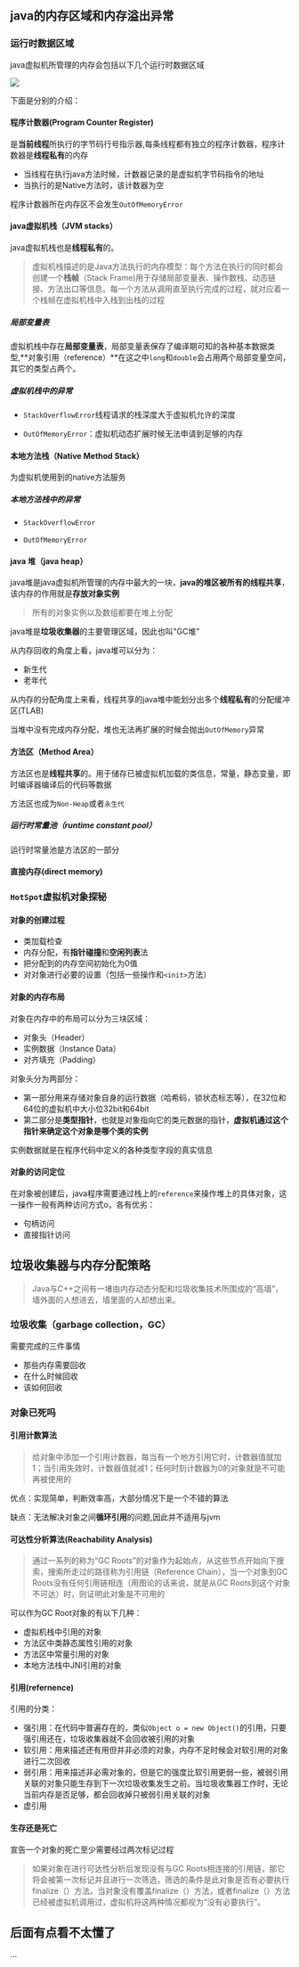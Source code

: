 ## java的内存区域和内存溢出异常

### **运行时**数据区域

java虚拟机所管理的内存会包括以下几个运行时数据区域

![](C:\Users\AgNO3\Desktop\深入理解java虚拟机\2-1.png)

下面是分别的介绍：

#### 程序计数器(Program Counter Register)

是**当前线程**所执行的字节码行号指示器,每条线程都有独立的程序计数器，程序计数器是**线程私有**的内存

- 当线程在执行java方法时候，计数器记录的是虚拟机字节码指令的地址
- 当执行的是Native方法时，该计数器为空

程序计数器所在内存区不会发生`OutOfMemoryError`

#### java虚拟机栈（JVM stacks）

java虚拟机栈也是**线程私有**的。

> 虚拟机栈描述的是Java方法执行的内存模型：每个方法在执行的同时都会创建一个**栈帧**（Stack Frame)用于存储局部变量表、操作数栈、动态链接、方法出口等信息。每一个方法从调用直至执行完成的过程，就对应着一个栈帧在虚拟机栈中入栈到出栈的过程

#####  局部变量表

虚拟机栈中存在**局部变量表**，局部变量表保存了编译期可知的各种基本数据类型,**对象引用（reference）**在这之中`long`和`double`会占用两个局部变量空间，其它的类型占两个。

##### 虚拟机栈中的异常

- `StackOverflowError`线程请求的栈深度大于虚拟机允许的深度

- `OutOfMemoryError`：虚拟机动态扩展时候无法申请到足够的内存

#### 本地方法栈（Native Method Stack）

为虚拟机使用到的native方法服务

##### 本地方法栈中的异常

- `StackOverflowError`

- `OutOfMemoryError`

#### java 堆（java heap）

java堆是java虚拟机所管理的内存中最大的一块，**java的堆区被所有的线程共享**，该内存的作用就是**存放对象实例**

>所有的对象实例以及数组都要在堆上分配

java堆是**垃圾收集器**的主要管理区域，因此也叫"GC堆"

从内存回收的角度上看，java堆可以分为：

- 新生代
- 老年代

从内存的分配角度上来看，线程共享的java堆中能划分出多个**线程私有**的分配缓冲区(TLAB)

当堆中没有完成内存分配，堆也无法再扩展的时候会抛出`OutOfMemory`异常

#### 方法区（Method Area）

方法区也是**线程共享**的。用于储存已被虚拟机加载的类信息，常量，静态变量，即时编译器编译后的代码等数据

方法区也成为`Non-Heap`或者`永生代`

##### 运行时常量池（runtime constant pool）

运行时常量池是方法区的一部分

#### 直接内存(direct memory)



### `HotSpot`虚拟机对象探秘

#### 对象的创建过程

- 类加载检查
- 内存分配，有**指针碰撞**和**空闲列表**法
- 把分配到的内存空间初始化为0值
- 对对象进行必要的设置（包括一些操作和`<init>`方法）

#### 对象的内存布局

对象在内存中的布局可以分为三块区域：

- 对象头（Header）
- 实例数据（Instance Data）
- 对齐填充（Padding）

对象头分为两部分：

- 第一部分用来存储对象自身的运行数据（哈希码，锁状态标志等），在32位和64位的虚拟机中大小位32bit和64bit
- 第二部分是**类型指针**，也就是对象指向它的类元数据的指针，**虚拟机通过这个指针来确定这个对象是哪个类的实例**

实例数据就是在程序代码中定义的各种类型字段的真实信息

#### 对象的访问定位

在对象被创建后，java程序需要通过栈上的`reference`来操作堆上的具体对象，这一操作一般有两种访问方式o，各有优劣：

- 句柄访问
- 直接指针访问



## 垃圾收集器与内存分配策略

>Java与C++之间有一堵由内存动态分配和垃圾收集技术所围成的“高墙”，墙外面的人想进去，墙里面的人却想出来。

### 垃圾收集（garbage collection，GC）

需要完成的三件事情

- 那些内存需要回收
- 在什么时候回收
- 该如何回收

### 对象已死吗

#### 引用计数算法

> 给对象中添加一个引用计数器，每当有一个地方引用它时，计数器值就加1；当引用失效时，计数器值就减1；任何时刻计数器为0的对象就是不可能再被使用的

优点：实现简单，判断效率高，大部分情况下是一个不错的算法

缺点：无法解决对象之间**循环引用**的问题,因此并不适用与jvm

#### 可达性分析算法(Reachability Analysis)

>通过一系列的称为“GC Roots”的对象作为起始点，从这些节点开始向下搜索，搜索所走过的路径称为引用链（Reference Chain），当一个对象到GC Roots没有任何引用链相连（用图论的话来说，就是从GC Roots到这个对象不可达）时，则证明此对象是不可用的

可以作为GC Root对象的有以下几种：

- 虚拟机栈中引用的对象
- 方法区中类静态属性引用的对象
- 方法区中常量引用的对象
- 本地方法栈中JNI引用的对象

#### 引用(refernence)

引用的分类：

- 强引用：在代码中普遍存在的，类似`Object o = new Object()`的引用，只要强引用还在，垃圾收集器就不会回收被引用的对象
- 软引用：用来描述还有用但并非必须的对象，内存不足时候会对软引用的对象进行二次回收
- 弱引用：用来描述非必需对象的，但是它的强度比软引用更弱一些，被弱引用关联的对象只能生存到下一次垃圾收集发生之前。当垃圾收集器工作时，无论当前内存是否足够，都会回收掉只被弱引用关联的对象
- 虚引用

#### 生存还是死亡

宣告一个对象的死亡至少需要经过两次标记过程

> 如果对象在进行可达性分析后发现没有与GC Roots相连接的引用链，那它将会被第一次标记并且进行一次筛选，筛选的条件是此对象是否有必要执行finalize（）方法。当对象没有覆盖finalize（）方法，或者finalize（）方法已经被虚拟机调用过，虚拟机将这两种情况都视为“没有必要执行”。

##  后面有点看不太懂了

...